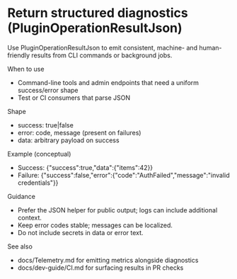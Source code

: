 # Return structured diagnostics (PluginOperationResultJson)

Use PluginOperationResultJson to emit consistent, machine- and human-friendly results from CLI commands or background jobs.

When to use
- Command-line tools and admin endpoints that need a uniform success/error shape
- Test or CI consumers that parse JSON

Shape
- success: true|false
- error: code, message (present on failures)
- data: arbitrary payload on success

Example (conceptual)
- Success: {"success":true,"data":{"items":42}}
- Failure: {"success":false,"error":{"code":"AuthFailed","message":"invalid credentials"}}

Guidance
- Prefer the JSON helper for public output; logs can include additional context.
- Keep error codes stable; messages can be localized.
- Do not include secrets in data or error text.

See also
- docs/Telemetry.md for emitting metrics alongside diagnostics
- docs/dev-guide/CI.md for surfacing results in PR checks

